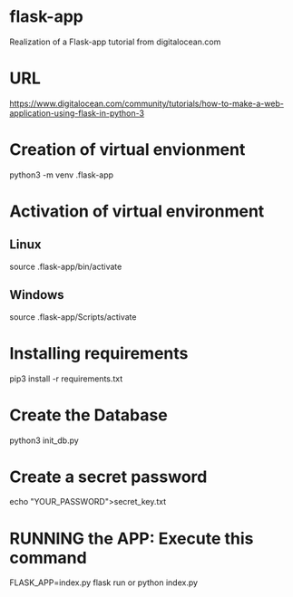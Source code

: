 # flask-app
Realization of a Flask-app tutorial from digitalocean.com

# URL 
https://www.digitalocean.com/community/tutorials/how-to-make-a-web-application-using-flask-in-python-3

# Creation of virtual envionment
python3 -m venv .flask-app

# Activation of virtual environment

## Linux
source .flask-app/bin/activate

## Windows
source .flask-app/Scripts/activate

# Installing requirements 
pip3 install -r requirements.txt

# Create the Database
python3 init_db.py

# Create a secret password
echo "YOUR_PASSWORD">secret_key.txt

# RUNNING the APP: Execute this command
FLASK_APP=index.py flask run or python index.py


